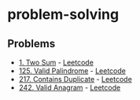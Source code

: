 # problem-solving

## Problems

- [1. Two Sum](./1-two-sum.java) - [Leetcode](https://leetcode.com/problems/two-sum/)
- [125. Valid Palindrome](./125-valid-palindrome.java) - [Leetcode](https://leetcode.com/problems/valid-palindrome/)
- [217. Contains Duplicate](./217-contains-duplicate.java) - [Leetcode](https://leetcode.com/problems/contains-duplicate/)
- [242. Valid Anagram](./242-valid-anagram.java) - [Leetcode](https://leetcode.com/problems/valid-anagram/)
